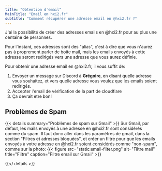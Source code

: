 ```yaml
---
title: "Obtention d'email"
MainTitle: "Email en hxi2.fr"
subtitle: "Comment récupérer une adresse email en @hxi2.fr ?"
---
```


J'ai la possibilité de créer des adresses emails en @hxi2.fr pour au plus une centaine de personnes.

Pour l'instant, ces adresses sont des "alias", c'est à dire que vous n'aurez pas à proprement parler de boite mail, mais les emails envoyés à cette adresse seront redirigés vers une adresse que vous aurez définie.

Pour obtenir une adresse email en @hxi2.fr, il vous suffit de:

1. Envoyer un message sur Discord à **Grégoire**, en disant quelle adresse vous souhaitez, et vers quelle adresse vous voulez que les emails soient redirigés.
2. Accepter l'email de vérification de la part de cloudflare
3. Ça devrait etre bon!

## Problèmes de Spam

{{< details summary="Problèmes de spam sur Gmail" >}}
Sur Gmail, par défaut, les mails envoyés à une adresse en @hxi2.fr sont considérés comme du spam. Il faut donc aller dans les paramètres de gmail, dans la section "Filtres et adresses bloquées", et créer un filtre pour que les emails envoyés à votre adresse en @hxi2.fr soient considérés comme "non-spam", comme sur la photo:
{{< figure src="static:email-filter.png" alt="Filtre mail" title="Filtre" caption="Filtre email sur Gmail" >}}

{{</ details >}}
